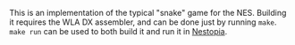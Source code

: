 This is an implementation of the typical "snake" game for the NES. Building it
requires the WLA DX assembler, and can be done just by running `make`. `make
run` can be used to both build it and run it in
[Nestopia](http://nestopia.sourceforge.net/).
